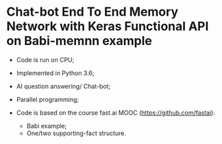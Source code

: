 # Chat-bot End To End Memory Network with Keras Functional API on Babi-memnn example
- Code is run on CPU;
- Implemented in Python 3.6;
- AI question answering/ Chat-bot;
- Parallel programming;

- Code is based on the course fast.ai MOOC (https://github.com/fastai):
    - Babi example;
    - One/two supporting-fact structure.
